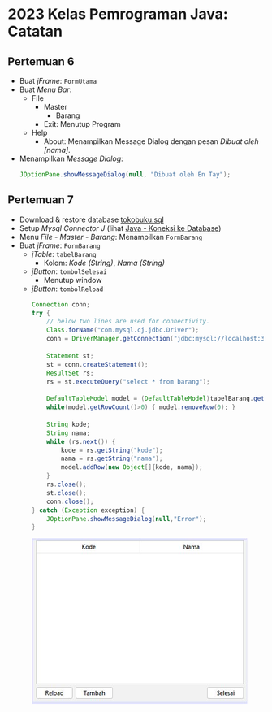 # 2023 Kelas Pemrograman Java: Catatan
## Pertemuan 6
* Buat _jFrame_: `FormUtama`
* Buat _Menu Bar_:
  * File
    * Master
      * Barang
    * Exit: Menutup Program
  * Help
    * About: Menampilkan Message Dialog dengan pesan _Dibuat oleh [nama]_.
* Menampilkan _Message Dialog_:
  ```java
  JOptionPane.showMessageDialog(null, "Dibuat oleh En Tay");
  ```

## Pertemuan 7
* Download & restore database [tokobuku.sql](https://github.com/pujangga123/ruang-belajar-java/raw/main/src/tokobuku.sql)
* Setup _Mysql Connector J_ (lihat [Java - Koneksi ke Database](https://pujangga123.github.io/ruang-belajar-java/22-koneksi-database.html))
* Menu _File - Master - Barang_: Menampilkan `FormBarang`
* Buat _jFrame_: `FormBarang`
  * _jTable_: `tabelBarang`
    * Kolom: _Kode (String)_, _Nama (String)_
  * _jButton_: `tombolSelesai`
    * Menutup window
  * _jButton_: `tombolReload`
    ```java
    Connection conn;
    try {
        // below two lines are used for connectivity.
        Class.forName("com.mysql.cj.jdbc.Driver");
        conn = DriverManager.getConnection("jdbc:mysql://localhost:3306/tokobuku","root","");

        Statement st;
        st = conn.createStatement();
        ResultSet rs;
        rs = st.executeQuery("select * from barang");
        
        DefaultTableModel model = (DefaultTableModel)tabelBarang.getModel();
        while(model.getRowCount()>0) { model.removeRow(0); }
        
        String kode;
        String nama;
        while (rs.next()) {
            kode = rs.getString("kode");
            nama = rs.getString("nama");
            model.addRow(new Object[]{kode, nama});
        }
        rs.close();
        st.close();
        conn.close();
    } catch (Exception exception) {
        JOptionPane.showMessageDialog(null,"Error");
    }
    ```
    ![](images/7-formbarang-1.jpg)